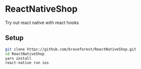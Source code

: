 # ReactNativeShop

Try out react native with react hooks

## Setup

```bash
git clone https://github.com/braveforest/ReactNativeShop.git
cd ReactNativeShop
yarn install
react-native run ios
```
